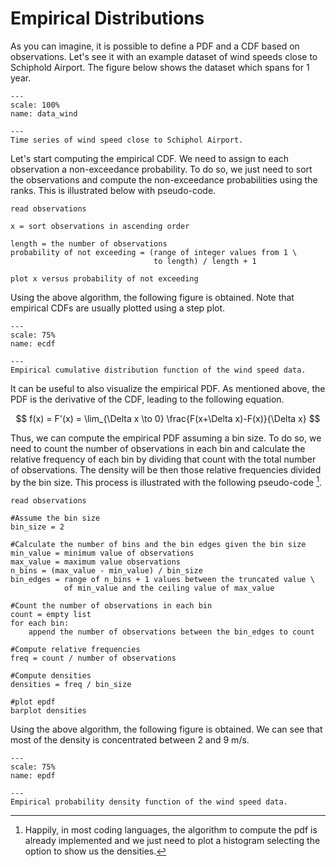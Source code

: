 # Empirical Distributions

As you can imagine, it is possible to define a PDF and a CDF based on observations. Let's see it with an example dataset of wind speeds close to Schiphold Airport. The figure below shows the dataset which spans for 1 year.


```{figure} https://files.mude.citg.tudelft.nl/data_overview.png
---
scale: 100%
name: data_wind

---
Time series of wind speed close to Schiphol Airport.
```

Let's start computing the empirical CDF. We need to assign to each observation a non-exceedance probability. To do so, we just need to sort the observations and compute the non-exceedance probabilities using the ranks. This is illustrated below with pseudo-code.

    read observations

    x = sort observations in ascending order

    length = the number of observations
    probability of not exceeding = (range of integer values from 1 \
                                    to length) / length + 1

    plot x versus probability of not exceeding 

Using the above algorithm, the following figure is obtained. Note that empirical CDFs are usually plotted using a step plot.

```{figure} https://files.mude.citg.tudelft.nl/ecdf_wind.png
---
scale: 75%
name: ecdf

---
Empirical cumulative distribution function of the wind speed data.
```

It can be useful to also visualize the empirical PDF. As mentioned above, the PDF is the derivative of the CDF, leading to the following equation.

$$
f(x) = F'(x) = \lim_{\Delta x \to 0} \frac{F(x+\Delta x)-F(x)}{\Delta x}
$$

Thus, we can compute the empirical PDF assuming a bin size. To do so, we need to count the number of observations in each bin and calculate the relative frequency of each bin by dividing that count with the total number of observations. The density will be then those relative frequencies divided by the bin size. This process is illustrated with the following pseudo-code [^density].


    read observations

    #Assume the bin size
    bin_size = 2

    #Calculate the number of bins and the bin edges given the bin size
    min_value = minimum value of observations
    max_value = maximum value observations 
    n_bins = (max_value - min_value) / bin_size 
    bin_edges = range of n_bins + 1 values between the truncated value \
                of min_value and the ceiling value of max_value

    #Count the number of observations in each bin
    count = empty list
    for each bin:
        append the number of observations between the bin_edges to count

    #Compute relative frequencies
    freq = count / number of observations

    #Compute densities
    densities = freq / bin_size

    #plot epdf
    barplot densities

Using the above algorithm, the following figure is obtained. We can see that most of the density is concentrated between 2 and 9 m/s.

```{figure} https://files.mude.citg.tudelft.nl/epdf_wind.png
---
scale: 75%
name: epdf

---
Empirical probability density function of the wind speed data.
```

[^density]: Happily, in most coding languages, the algorithm to compute the pdf is already implemented and we just need to plot a histogram selecting the option to show us the densities.
